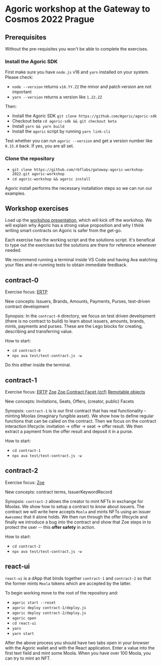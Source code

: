 # Agoric workshop at the Gateway to Cosmos 2022 Prague

## Prerequisites

Without the pre-requisites you won't be able to complete the exercises.

### Install the Agoric SDK

First make sure you have `node.js` v16 and `yarn` installed on your system.
Please check:

- `node --version` returns  `v16.YY.ZZ` the minor and patch version are not important
- `yarn --version` returns a version like `1.22.ZZ`

Then:

- Install the Agoric SDK `git clone https://github.com/Agoric/agoric-sdk`
- Checkout beta `cd agoric-sdk && git checkout beta`
- Install `yarn && yarn build`
- Install the `agoric` script by running `yarn link-cli`

Test whether you can run `agoric --version` and get a version number like `0.15.0` back. If yes, you are all set.

### Clone the repository

- `git clone https://github.com/rbflabs/gateway-agoric-workshop-2022.git agoric-workshop`
- `cd agoric-workshop && agoric install`

Agoric install performs the necessary installation steps so we can run our examples.

## Workshop exercises

Load up the [workshop presentation](https://docs.google.com/presentation/d/1Rr01wNR6JzDrfi5FKGGHHk3NqbT6LdhB8HUK21uKT3Q/edit?usp=sharing), which will kick off the workshop. We will explain why Agoric has a strong value proposition and why I think writing smart contracts on Agoric is safer from the get-go.

Each exercise has the working script and the solutions script. It's benefical to type out the exercises but the solutions are there for reference whenever needed.

We recommend running a terminal inside VS Code and having Ava watching your files and re-running tests to obtain immediate feedback.

## contract-0
Exercise focus: [ERTP](https://agoric.com/documentation/getting-started/ertp-introduction.html)

New concepts: Issuers, Brands, Amounts, Payments, Purses, test-driven contract development

Synopsis: In the `contract-0` directory, we focus on test driven development (there is no contract to build) to learn about issuers, amounts, brands, mints, payments and purses. These are the Lego blocks for creating, describing and transferring value.

How to start:
- `cd contract-0`
- `npx ava test/test-contract.js -w`

Do this either inside the terminal.

## contract-1

Exercise focus: [ERTP](https://agoric.com/documentation/getting-started/ertp-introduction.html) [Zoe](https://agoric.com/documentation/zoe/guide/)  [Zoe Contract Facet (zcf)](https://agoric.com/documentation/zoe/api/zoe-contract-facet.html)
[Remotable objects](https://agoric.com/documentation/guides/js-programming/far.html)

New concepts: Invitations, Seats, Offers, (creator, public) Facets

Synopsis: `contract-1` is is our first contract that has real functionality - minting Moolas (imaginary fungible asset). We show how to define regular functions that can be called on the contract. Then we focus on the contract interaction lifecycle: invitation -> offer -> seat -> offer result. We then extract a payment from the offer result and deposit it in a purse.

How to start:
- `cd contract-1`
- `npx ava test/test-contract.js -w`

## contract-2

Exercise focus: [Zoe](https://agoric.com/documentation/zoe/guide/)

New concepts: contract terms, IssuerKeywordRecord

Synopsis: `contract-2` allows the creator to mint NFTs in exchange for Moolas. We show how to setup a contract to *know* about issuers. The contract we will write here accepts `Moola` and mints NFTs using an issuer `Awesomez` that it alone holds. We then run through the offer lifecycle and finally we introduce a bug into the contract and show that Zoe steps in to protect the user -- this **offer safety** in action.

How to start:
- `cd contract-2`
- `npx ava test/test-contract.js -w`

## react-ui

`react-ui` is a dApp that binds together `contract-1` and `contract-2` so that the former mints `Moola` tokens which are accepted by the latter.

To begin working move to the root of the repository and:
- `agoric start --reset`
- `agoric deploy contract-1/deploy.js`
- `agoric deploy contract-2/deploy.js`
- `agoric open` 
- `cd react-ui`
- `yarn`
- `yarn start`

After the above process you should have two tabs open in your browser with the Agoric wallet and with the React application. Enter a value into the first text field and mint some Moola. When you have over 100 Moola, you can try to mint an NFT.
